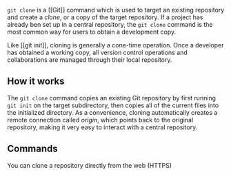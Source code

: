 `git clone` is a [[Git]] command which is used to target an existing repository and create a *clone*, or a copy of the target repository. If a project has already ben set up in a central repository, the `git clone` command is the most common way for users to obtain a development copy.

Like [[git init]], cloning is generally a cone-time operation. Once a developer has obtained a working copy, all version control operations and collaborations are managed through their local repository.
## How it works
The `git clone` command copies an existing Git repository by first running `git init` on the target subdirectory, then copies all of the current files into the initialized directory. As a convenience, cloning automatically creates a remote connection called *origin*, which points back to the original repository, making it very easy to interact with a central repository.
## Commands
You can clone a repository directly from the web (HTTPS) 